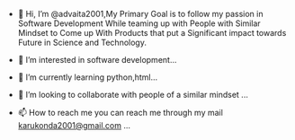 - 👋 Hi, I’m @advaita2001,My Primary Goal is to follow my passion in Software Development While teaming up with People with Similar Mindset to Come up With Products that put a Significant impact towards Future in Science and Technology.

- 👀 I’m interested in software development...
- 🌱 I’m currently learning python,html...
- 💞️ I’m looking to collaborate with people of a similar mindset ...
- 📫 How to reach me you can reach me through my mail karukonda2001@gmail.com ...

<!---
advaita2001/advaita2001 is a ✨ special ✨ repository because its `README.md` (this file) appears on your GitHub profile.
You can click the Preview link to take a look at your changes.
--->
